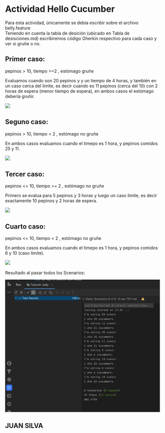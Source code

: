 # Actividad Hello Cucumber  
  
Para esta actividad, únicamente se debía escribir sobre el archivo belly.feature  
Teniendo en cuenta la tabla de desición (ubicado en Tabla de desisciones.md) escribiremos código Gherkin respectivo para cada caso y ver si gruñe o no.  
  
    
## Primer caso:  
pepinos > 10, tiempo >=2 , estómago gruñe

Evaluamos cuando son 20 pepinos y y un tiempo de 4 horas, y también en un caso cerca del limite, es decir cuando es 11 pepinos (cerca del 10) con 2 horas de espera (menor tiempo de espera), en ambos casos el estómago debería gruñir.  
  
  ![](img/Gruñe.png)  
  
    
    
## Seguno caso:  
pepinos > 10, tiempo < 2 , estómago no gruñe
	
 
En ambos casos evaluamos cuando el timepo es 1 hora, y pepinos comidos 25 y 11.  
  
  ![](img/NoGruñe_pocoTimepo.png)  
    
      
## Tercer caso:  
pepinos <= 10, tiempo >= 2 , estómago no gruñe
 
Primero se evalua para 5 pepinos y 3 horas y luego un caso limite, es decir exactamente 10 pepinos y 2 horas de espera.  
  
  ![](img/NoGruñe_pocosPepinos.png)
    
  
        
## Cuarto caso:  
pepinos <= 10, tiempo < 2 , estómago no gruñe
	 
 
En ambos casos evaluamos cuando el timepo es 1 hora, y pepinos comidos 6 y 10 (caso limite).  
  
  ![](img/NoGruñe_pocoTiempoPepino.png)  
    
      
Resultado al pasar todos los Scenarios:  
  
  ![](img/Resultado.png)
      
## JUAN SILVA        
           



